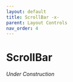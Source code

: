 ```yaml
---
layout: default
title: ScrollBar -x-
parent: Layout Controls
nav_order: 4
---
```


# ScrollBar

_Under Construction_